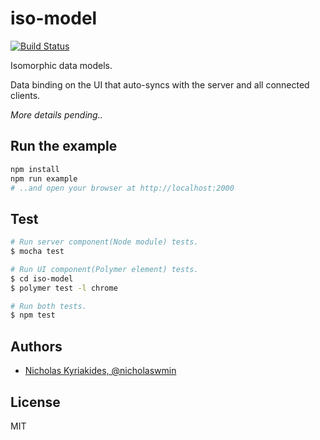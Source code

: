 # iso-model
[![Build Status](https://travis-ci.org/nicholaswmin/iso-model.svg?branch=master)](https://travis-ci.org/nicholaswmin/iso-model)

Isomorphic data models.

Data binding on the UI that auto-syncs with the server and all connected
clients.

*More details pending..*

## Run the example

```bash
npm install
npm run example
# ..and open your browser at http://localhost:2000
```

## Test

```bash
# Run server component(Node module) tests.
$ mocha test

# Run UI component(Polymer element) tests.
$ cd iso-model
$ polymer test -l chrome

# Run both tests.
$ npm test
```

## Authors

- [Nicholas Kyriakides, @nicholaswmin][nicholaswmin]

## License

MIT

[nicholaswmin]: https://github.com/nicholaswmin
